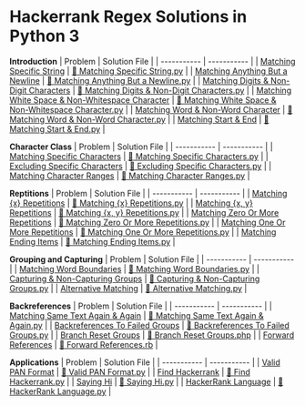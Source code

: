 # Hackerrank Regex Solutions in Python 3

**Introduction**
| Problem | Solution File |
| ----------- | ----------- |
| [Matching Specific String](https://www.hackerrank.com/challenges/matching-specific-string/problem) | [📄 Matching Specific String.py](https://github.com/kaili-chen/snippets/blob/main/hackerrank/Regex/Matching%20Specific%20String.py) |
| [Matching Anything But a Newline](https://www.hackerrank.com/challenges/matching-anything-but-new-line/problem) | [📄 Matching Anything But a Newline.py](https://github.com/kaili-chen/snippets/blob/main/hackerrank/Regex/Matching%20Anything%20But%20a%20Newline.py) |
| [Matching Digits & Non-Digit Characters](https://www.hackerrank.com/challenges/matching-digits-non-digit-character/problem) | [📄 Matching Digits & Non-Digit Characters.py](https://github.com/kaili-chen/snippets/blob/main/hackerrank/Regex/Matching%20Digits%20%26%20Non-Digit%20Characters.py) |
| [Matching White Space & Non-Whitespace Character](https://www.hackerrank.com/challenges/matching-whitespace-non-whitespace-character/problem) | [📄 Matching White Space & Non-Whitespace Character.py](https://github.com/kaili-chen/snippets/blob/main/hackerrank/Regex/Matching%20White%20Space%20%26%20Non-Whitespace%20Character.py) |
| [Matching Word & Non-Word Character](https://www.hackerrank.com/challenges/matching-word-non-word/problem) | [📄 Matching Word & Non-Word Character.py](https://github.com/kaili-chen/snippets/blob/main/hackerrank/Regex/Matching%20Word%20%26%20Non-Word%20Character.py) |
| [Matching Start & End](https://www.hackerrank.com/challenges/matching-start-end/problem) | [📄 Matching Start & End.py](https://github.com/kaili-chen/snippets/blob/main/hackerrank/Regex/Matching%20Start%20%26%20End.py) |

**Character Class**
| Problem | Solution File |
| ----------- | ----------- |
| [Matching Specific Characters](https://www.hackerrank.com/challenges/matching-specific-characters/problem) | [📄 Matching Specific Characters.py](https://github.com/kaili-chen/snippets/blob/main/hackerrank/Regex/Matching%20Specific%20Characters.py) |
| [Excluding Specific Characters](https://www.hackerrank.com/challenges/excluding-specific-characters/problem) | [📄 Excluding Specific Characters.py](https://github.com/kaili-chen/snippets/blob/main/hackerrank/Regex/Excluding%20Specific%20Characters.py) |
| [Matching Character Ranges](https://www.hackerrank.com/challenges/matching-range-of-characters/problem) | [📄 Matching Character Ranges.py](https://github.com/kaili-chen/snippets/blob/main/hackerrank/Regex/Matching%20Character%20Ranges.py) |

**Reptitions**
| Problem | Solution File |
| ----------- | ----------- |
| [Matching {x} Repetitions](https://www.hackerrank.com/challenges/matching-x-repetitions/problem) | [📄 Matching {x} Repetitions.py](https://github.com/kaili-chen/snippets/blob/main/hackerrank/Regex/Matching%20%7Bx%7D%20Repetitions.py) |
| [Matching {x, y} Repetitions](https://www.hackerrank.com/challenges/matching-x-y-repetitions/problem) | [📄 Matching {x, y} Repetitions.py](https://github.com/kaili-chen/snippets/blob/main/hackerrank/Regex/Matching%20%7Bx%2C%20y%7D%20Repetitions.py) |
| [Matching Zero Or More Repetitions](https://www.hackerrank.com/challenges/matching-zero-or-more-repetitions/problem) | [📄 Matching Zero Or More Repetitions.py](https://github.com/kaili-chen/snippets/blob/main/hackerrank/Regex/Matching%20Zero%20Or%20More%20Repetitions.py) |
| [Matching One Or More Repetitions](https://www.hackerrank.com/challenges/matching-one-or-more-repititions/problem) | [📄 Matching One Or More Repetitions.py](https://github.com/kaili-chen/snippets/blob/main/hackerrank/Regex/Matching%20One%20Or%20More%20Repetitions.py) |
| [Matching Ending Items](https://www.hackerrank.com/challenges/matching-ending-items/problem) | [📄 Matching Ending Items.py](https://github.com/kaili-chen/snippets/blob/main/hackerrank/Regex/Matching%20Ending%20Items.py) |

**Grouping and Capturing**
| Problem | Solution File |
| ----------- | ----------- |
| [Matching Word Boundaries](https://www.hackerrank.com/challenges/matching-word-boundaries/problem) | [📄 Matching Word Boundaries.py](https://github.com/kaili-chen/snippets/blob/main/hackerrank/Regex/Matching%20Word%20Boundaries.py) |
| [Capturing & Non-Capturing Groups](https://www.hackerrank.com/challenges/capturing-non-capturing-groups/problem) | [📄 Capturing & Non-Capturing Groups.py](https://github.com/kaili-chen/snippets/blob/main/hackerrank/Regex/Capturing%20%26%20Non-Capturing%20Groups.py) |
| [Alternative Matching](https://www.hackerrank.com/challenges/alternative-matching/problem) | [📄 Alternative Matching.py](https://github.com/kaili-chen/snippets/blob/main/hackerrank/Regex/Alternative%20Matching.py) |

**Backreferences**
| Problem | Solution File |
| ----------- | ----------- |
| [Matching Same Text Again & Again](https://www.hackerrank.com/challenges/matching-same-text-again-again/problem) | [📄 Matching Same Text Again & Again.py](https://github.com/kaili-chen/snippets/blob/main/hackerrank/Regex/Matching%20Same%20Text%20Again%20%26%20Again.py) |
| [Backreferences To Failed Groups](https://www.hackerrank.com/challenges/backreferences-to-failed-groups/problem) | [📄 Backreferences To Failed Groups.py](https://github.com/kaili-chen/snippets/blob/main/hackerrank/Regex/Backreferences%20To%20Failed%20Groups.py) |
| [Branch Reset Groups](https://www.hackerrank.com/challenges/branch-reset-groups/problem) | [📄 Branch Reset Groups.php](https://github.com/kaili-chen/snippets/blob/main/hackerrank/Regex/Branch%20Reset%20Groups.php) |
| [Forward References](https://www.hackerrank.com/challenges/forward-references/problem) | [📄 Forward References.rb](https://github.com/kaili-chen/snippets/blob/main/hackerrank/Regex/Forward%20References.rb) | 

**Applications**
| Problem | Solution File |
| ----------- | ----------- |
| [Valid PAN Format](https://www.hackerrank.com/challenges/valid-pan-format/problem) | [📄 Valid PAN Format.py](https://github.com/kaili-chen/snippets/blob/main/hackerrank/Regex/Valid%20PAN%20Format.py) |
| [Find Hackerrank](https://www.hackerrank.com/challenges/find-hackerrank/problem) | [📄 Find Hackerrank.py](https://github.com/kaili-chen/snippets/blob/main/hackerrank/Regex/Find%20Hackerrank.py) |
| [Saying Hi](https://www.hackerrank.com/challenges/saying-hi/problem) | [📄 Saying Hi.py](https://github.com/kaili-chen/snippets/blob/main/hackerrank/Regex/Saying%20Hi.py) |
| [HackerRank Language](https://www.hackerrank.com/challenges/hackerrank-language/problem) | [📄 HackerRank Language.py](https://github.com/kaili-chen/snippets/blob/main/hackerrank/Regex/HackerRank%20Language.py) |
